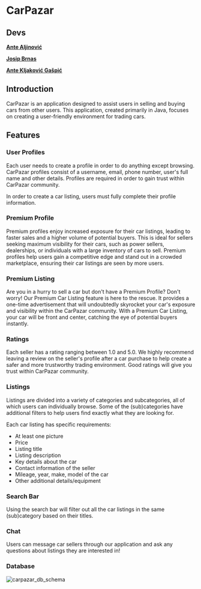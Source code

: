 # CarPazar

## Devs

**[Ante Aljinović](https://github.com/aljinovic-ante)**

**[Josip Brnas](https://github.com/Jole56)**

**[Ante Kljaković Gašpić](https://github.com/wsp83)**

## Introduction

CarPazar is an application designed to assist users in selling and buying cars from other users. This application, created primarily in Java, focuses on creating a user-friendly environment for trading cars.


## Features

### User Profiles

Each user needs to create a profile in order to do anything except browsing. CarPazar profiles consist of a username, email, phone number, user's full name and other details. Profiles are required in order to gain trust within CarPazar community.

In order to create a car listing, users must fully complete their profile information.


### Premium Profile

Premium profiles enjoy increased exposure for their car listings, leading to faster sales and a higher volume of potential buyers. This is ideal for sellers seeking maximum visibility for their cars, such as power sellers, dealerships, or individuals with a large inventory of cars to sell. Premium profiles help users gain a competitive edge and stand out in a crowded marketplace, ensuring their car listings are seen by more users.


### Premium Listing

Are you in a hurry to sell a car but don't have a Premium Profile? Don't worry! Our Premium Car Listing feature is here to the rescue. It provides a one-time advertisement that will undoubtedly skyrocket your car's exposure and visibility within the CarPazar community. With a Premium Car Listing, your car will be front and center, catching the eye of potential buyers instantly.


### Ratings

Each seller has a rating ranging between 1.0 and 5.0. We highly recommend leaving a review on the seller's profile after a car purchase to help create a safer and more trustworthy trading environment. Good ratings will give you trust within CarPazar community.

### Listings

Listings are divided into a variety of categories and subcategories, all of which users can individually browse. Some of the (sub)categories have additional filters to help users find exactly what they are looking for.


Each car listing has specific requirements:
  - At least one picture
  - Price
  - Listing title
  - Listing description
  - Key details about the car
  - Contact information of the seller
  - Mileage, year, make, model of the car
  - Other additional details/equipment


### Search Bar

Using the search bar will filter out all the car listings in the same (sub)category based on their titles.


### Chat

Users can message car sellers through our application and ask any questions about listings they are interested in!


### Database 
![carpazar_db_schema](https://github.com/OSS-Java-Seminar-2023/CarPazar/assets/147037900/852b6ab2-fc38-4b15-9258-71bab6046820)



